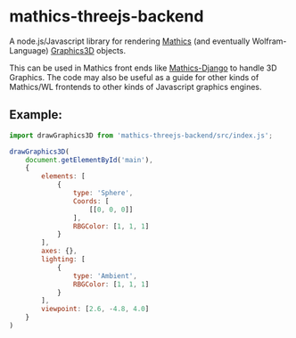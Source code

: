 # mathics-threejs-backend

A node.js/Javascript library for rendering [Mathics](https://mathics.org) (and eventually Wolfram-Language) [Graphics3D](https://reference.wolfram.com/language/ref/Graphics3D.html) objects.

This can be used in Mathics front ends like [Mathics-Django](https://pypi.org/project/Mathics-Django/) to handle 3D Graphics. The code may also be useful as a guide for other kinds of Mathics/WL frontends to other kinds of Javascript graphics engines.

## Example:
```js
import drawGraphics3D from 'mathics-threejs-backend/src/index.js';

drawGraphics3D(
    document.getElementById('main'),
    {
        elements: [
            {
                type: 'Sphere',
                Coords: [
                    [[0, 0, 0]]
                ],
                RBGColor: [1, 1, 1]
            }
        ],
        axes: {},
        lighting: [
            {
                type: 'Ambient',
                RBGColor: [1, 1, 1]
            }
        ],
        viewpoint: [2.6, -4.8, 4.0]
    }
)
```
